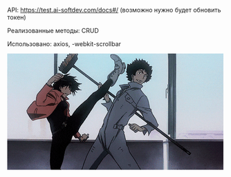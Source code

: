 API: https://test.ai-softdev.com/docs#/
(возможно нужно будет обновить токен)

Реализованные методы: CRUD

Использовано: axios, -webkit-scrollbar




![](cowboy.gif)
